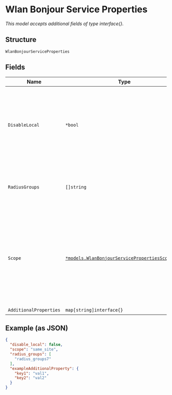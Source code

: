 
# Wlan Bonjour Service Properties

*This model accepts additional fields of type interface{}.*

## Structure

`WlanBonjourServiceProperties`

## Fields

| Name | Type | Tags | Description |
|  --- | --- | --- | --- |
| `DisableLocal` | `*bool` | Optional | Whether to prevent wireless clients to discover bonjour devices on the same WLAN<br><br>**Default**: `false` |
| `RadiusGroups` | `[]string` | Optional | Optional, if the service is further restricted for certain RADIUS groups |
| `Scope` | [`*models.WlanBonjourServicePropertiesScopeEnum`](../../doc/models/wlan-bonjour-service-properties-scope-enum.md) | Optional | how bonjour services should be discovered for the same WLAN. enum: `same_ap`, `same_map`, `same_site`<br><br>**Default**: `"same_site"` |
| `AdditionalProperties` | `map[string]interface{}` | Optional | - |

## Example (as JSON)

```json
{
  "disable_local": false,
  "scope": "same_site",
  "radius_groups": [
    "radius_groups7"
  ],
  "exampleAdditionalProperty": {
    "key1": "val1",
    "key2": "val2"
  }
}
```

